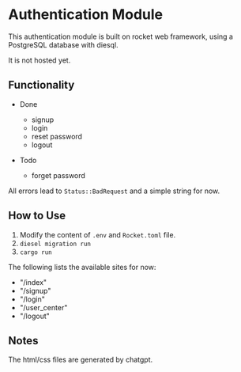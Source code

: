 # Authentication Module

This authentication module is built on rocket web framework, using a PostgreSQL database with diesql.

It is not hosted yet.

## Functionality

* Done
    * signup
    * login
    * reset password
    * logout

* Todo
    * forget password

All errors lead to `Status::BadRequest` and a simple string for now.

## How to Use

1. Modify the content of `.env` and `Rocket.toml` file.
2. `diesel migration run`
3. `cargo run`

The following lists the available sites for now: 
- "/index"
- "/signup"
- "/login"
- "/user_center"
- "/logout"

## Notes

The html/css files are generated by chatgpt.